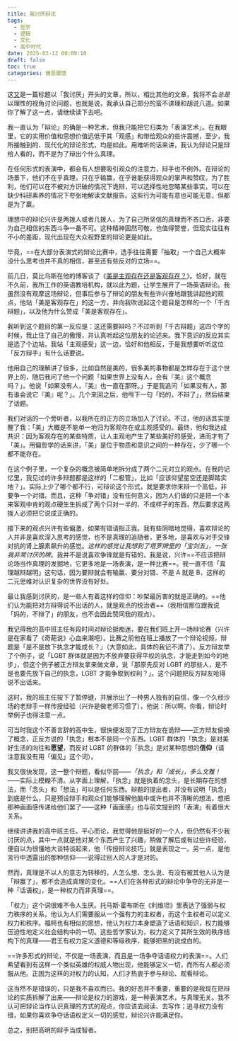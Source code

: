 ```yaml
---
title: 我讨厌辩论
tags:
  - 哲学
  - 逻辑
  - 文化
  - 高中时代
date: 2025-03-12 00:09:10
draft: false
toc: true
categories: 憎恶展馆
---
```


这[又](/posts/我讨厌车/)是一篇标题以「我讨厌」开头的文章，所以，相比其他的文章，我将不会*总是*以理性的视角讨论问题，也就是说，我承认自己部分的蛮不讲理和胡说八道。如果你了解了这一点，请继续读下去吧。

<!--more-->

我一直认为「辩论」的确是一种艺术，但我只能把它归类为「表演艺术」。在我眼里，它的实用价值和思想价值远低于其「观感」和带给观众的些许震撼，至少，我所接触到的、现代化的辩论形式，均是如此。用难听的话来讲，我认为辩论只是辩给人看的，而不是为了辩出个什么真理。

在任何形式的表演中，都会有人想要吸引观众的注意力，辩手也不例外。在辩论的场景下，他们不在乎真理，只在乎输赢，在乎谁能获得观众的掌声和赞叹。为了胜利，他们可以在不被对方识破的情况下诡辩，可以选择性地忽略某些事实，可以在缺少科研素养的情况下夸张地解读文献报告。这些行为可能有意也可能无意，但都是为了赢。

理想中的辩论兴许是两拨人或者几拨人，为了自己所坚信的真理而不吝口舌，非要为自己相信的东西斗争一番不可。这种精神固然可敬，也值得赞誉，但现实往往有不小的差距，现代出现在大众视野里的辩论更是如此。

毕竟，==在大部分表演式的辩论比赛中，选手往往需要「抽取」一个自己大概率没什么思考也并不真的相信，甚至还有些反对的立场==。

前几日，莫比乌斯在他的博客谈了《[美是主观存在还是客观存在？](https://onojyun.com/2025/03/04/美是主观存在还是客观存在？-i/)》。恰好，就在不久前，我所工作的英语教培机构，就以此为题，让学生展开了一场英语辩论。我虽然没有观摩这场辩论，但事后参与了辩论的朋友有些许兴奋地跟我讲起他的观点，他站「美是客观存在」的这一方，并向我吹说起这个题目是怎样的一个「千古辩题」，以及他为什么赞成「美是客观存在」。

我听到这个题目的第一反应是：这还需要辩吗？不过听到「千古辩题」这四个字的时候，我止住了自己的傲慢，并认真听起这位朋友的论述来。我下意识的反应其实是选了个边站，我站「主观感受」这一边，恰好和他相反，于是我想要听听这位「反方辩手」有什么话要说。

他用自己的理解讲了很多，比如自然是美的，很多美的事物都是怎样存在于这个世界上的，随后我问了他一个问题「如果世界上没有人，会有『美』这个概念吗？」。他说「如果没有人，『美』也一直在那呀。」于是我追问「如果没有人，那有谁会说它『美』呢？」。几个来回之后，他甩下一句「妈的，不辩了」，然后结束了话题。

我们对话的一个旁听者，以我所在的正方的立场加入了讨论。不过，他的话其实提醒了我：「美」大概是不能单一地归为客观存在或主观感受的。最终，他和我达成共识：因为客观存在的某些特质，让人主观地产生了某些美好的感受，进而才有了「美」。用偏哲学的话来讲，「美」是位于物质和意识之间的一种存在，少了哪一个都不能存在。

在这个例子里，一个复杂的概念被简单地拆分成了两个二元对立的观点。在我的记忆里，我见过的许多辩题都是这样的「二极管」，比如「应该仰望星空还是脚踏实地？」。实际上少了哪个都不行，可辩论这个形式，就是要求你来辩一个高低，非要争一个对错。而且，这种「争对错」没有任何意义，因为人们做的只是把一个本来客观中肯的观点硬生生拆成了两个只对一半的、不成样子的东西，然后要求这两拨人必须把它说成正确的。

接下来的观点兴许有些偏激，如果有错请指正我。我有些阴暗地觉得，喜欢辩论的人并非是喜欢深入思考的感觉，也不是真理的追随者，更多地，是喜欢与对手交锋对抗的肾上腺素飙升的感觉。*这样的感觉让我想到了塔罗牌里的「宝剑五」，一张我非常讨厌的牌*。我并不是说喜欢争锋就是有错的，我是说，兴许==不应该把辩论场当作真理的发掘地，它更多地是一场表演，是一种比赛==。我一直不信「真理越辩越明」这句话，因为要辩就会有输赢、要分对错、不是 A 就是 B，这样的二元思维对认识复杂的世界没有好处。

最让我感到讨厌的，是一些人有着这样的信仰：吵架最厉害的就是正确的。==他们认为能把对方辩得说不出话的人，就是观点的统治者==（我相信那位跟我说「妈的，不辩了」的朋友，也不会因此赞同我的观点）。

我记得我的高中班主任有段时间对辩论挺痴迷，要在我们班上开一场辩论赛（兴许是在家看了《奇葩说》心血来潮吧）。比赛之前他在班上播放了一个辩论视频，辩题是「是不是放下执念才能成长？」（大意如此，具体的我记不清了）。反方辩友举了个例子，说「LGBT 群体就是因为不放弃要获得平权的执念，才能走到如今的地步」，但这个例子被正方辩友拿来做文章，说「那原先反对 LGBT 的那些人，是不是也要先放下自己的执念，LGBT 才能争取到权利？」。这个问题把反方辩友呛得说不出话来。

这时，我的班主任按下了暂停键，并展示出了一种男人独有的自信，像一个久经沙场的老辩手一样传授经验（兴许是做老师习惯了），他说：所以啊，你看，辩论时举例子也得注意一点。

可当时我这个不善言辞的高中生，很快便发现了正方辩友在诡辩——正方辩友偷换了概念，正反方说的「执念」根本不是同一个东西。LGBT 群体的「执念」是对美好生活的向往和**愿望**，而反对 LGBT 的群体的「执念」是对某种思想的**信仰**（请注意我没有用「偏见」这个词）。

我又很快发现，这一整个辩题，看似华丽——*「执念」和「成长」，多么文雅！*——实际上模糊不清。从字面上理解，「执念」就是执着的念头，是长期存在的想法，而「念头」和「想法」可以是任何东西。辩题的提出者，并没有说明「执念」到底是什么，只是预设辩手和观众们能够理解他脑中或许也并不清晰的想法，想把那种画面感传递给他们罢了——这种「画面感」也与前文提到的「表演」有着很大关系。

继续讲讲我的高中班主任。平心而论，我觉得他是挺好的一个人，但仍然有不少我讨厌的点，其中一点就是他对某个东西产生了兴趣，稍做了解后或有过些许经验，便自以为很懂地大谈特谈起来，他「传授辩论技巧」就是表现之一。另一点，是他言行中透露出的那种信仰——说得过别人的人才是对的。

然而，真理是不以人的意志为转移的，人怎么想、怎么说、有没有被其他人认为是「辩赢了」，都不会造成真理的变化。==人们在各种形式的辩论中争夺的无非是一种「话语权」，是一种权力而非真理==。 

「权力」这个词很难不令人生厌。托马斯·霍布斯在《利维坦》里表达了强弱与权力秩序的关系，他认为人们需要服从一个强有力的主权者，而这个主权者可以定义权力和秩序。福柯也有相似的思想，他认为权力本身塑造了话语和知识，权力能够压迫性地定义社会结构中的一切。这些哲学家认为，权力定义了其所生效的秩序结构下的真理——君王有权力定义道德和等级秩序，能够把黑的说成白的。

==许多形式的辩论，不仅是一场表演，而且是一场争夺话语权力的表演==。人们希望看到有这样一个类似英雄的权威人物出现，他能够定义一切，而所有人都必须服从他。正因为这样的对权力的认知，人们才热衷于参与辩论、观看辩论。

这当然不是错误的，只是我不喜欢而已。我的好恶并不重要，重要的是我现在把辩论的实质拆解了出来——辩论是权力的游戏，是一种表演艺术，与真理无关。我不认可把辩论当作认识真理的方式的观点，你应该去阅读、去写作；追寻权力没有错，如果你喜欢争夺话语权定义一切的感觉，辩论兴许能满足你。

总之，别把高明的辩手当成智者。


